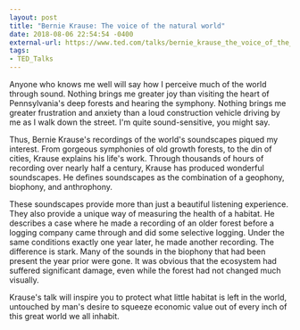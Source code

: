 ```yaml
---
layout: post
title: "Bernie Krause: The voice of the natural world"
date: 2018-08-06 22:54:54 -0400
external-url: https://www.ted.com/talks/bernie_krause_the_voice_of_the_natural_world
tags:
- TED_Talks
---
```


Anyone who knows me well will say how I perceive much of the world through
sound. Nothing brings me greater joy than visiting the heart of
Pennsylvania's deep forests and hearing the symphony. Nothing brings me
greater frustration and anxiety than a loud construction vehicle driving by
me as I walk down the street. I'm quite sound-sensitive, you might say.

Thus, Bernie Krause's recordings of the world's soundscapes piqued my
interest. From gorgeous symphonies of old growth forests, to the din of
cities, Krause explains his life's work. Through thousands of hours of
recording over nearly half a century, Krause has produced wonderful
soundscapes. He defines soundscapes as the combination of a geophony,
biophony, and anthrophony.

These soundscapes provide more than just a beautiful listening experience.
They also provide a unique way of measuring the health of a habitat. He
describes a case where he made a recording of an older forest before a
logging company came through and did some selective logging. Under the same
conditions exactly one year later, he made another recording. The
difference is stark. Many of the sounds in the biophony that had been
present the year prior were gone. It was obvious that the ecosystem had
suffered significant damage, even while the forest had not changed much
visually.

Krause's talk will inspire you to protect what little habitat is left in
the world, untouched by man's desire to squeeze economic value out of every
inch of this great world we all inhabit.
